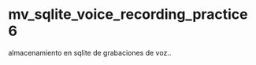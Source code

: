 mv_sqlite_voice_recording_practice6
===================================

almacenamiento en sqlite de grabaciones de voz..
